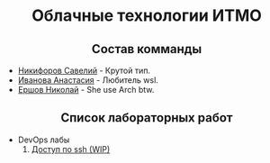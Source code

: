 <h1 align="center"> Облачные технологии ИТМО </h>



<h2 align="center"> Состав комманды </h2>

 - [Никифоров Савелий](https://t.me/waswel) - Крутой тип.
- [Иванова Анастасия](https://t.me/kropacek) - Любитель wsl.
- [Ершов Николай](https://t.me/Crevetka960) - She use Arch btw.

 <h2 align="center"> Список лабораторных работ </h2>

* DevOps лабы
    1. [Доступ по ssh (WIP)](https://youtu.be/dQw4w9WgXcQ)


 